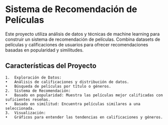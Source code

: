 # Sistema de Recomendación de Películas

Este proyecto utiliza análisis de datos y técnicas de machine learning para construir un sistema de recomendación de películas. Combina datasets de películas y calificaciones de usuarios para ofrecer recomendaciones basadas en popularidad y similitudes.

## Características del Proyecto

	1.	Exploración de Datos:
	•	Análisis de calificaciones y distribución de datos.
	•	Búsqueda de películas por título o géneros.
	2.	Sistema de Recomendación:
	•	Basado en popularidad: Muestra las películas mejor calificadas con suficientes reseñas.
	•	Basado en similitud: Encuentra películas similares a una seleccionada.
	3.	Visualización:
	•	Gráficos para entender las tendencias en calificaciones y géneros.
